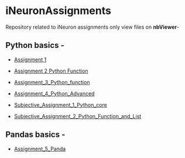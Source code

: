 # iNeuronAssignments
Repository related to iNeuron assignments only
view files on **nbViewer**- 
## Python basics  - 
* [Assignment 1](https://nbviewer.jupyter.org/github/c17hawke/iNeuronAssignments/blob/master/Python%20basics/Assignment_1DONE.ipynb)

* [Assignment 2 Python Function](https://nbviewer.jupyter.org/github/c17hawke/iNeuronAssignments/blob/master/Python%20basics/Assignment_2_Python_FunctionDONE.ipynb)

* [Assignment_3_Python_function](https://nbviewer.jupyter.org/github/c17hawke/iNeuronAssignments/blob/master/Python%20basics/Assignment_3_Python_functionDONE.ipynb)

* [Assignment_4_Python_Advanced](https://nbviewer.jupyter.org/github/c17hawke/iNeuronAssignments/blob/master/Python%20basics/Assignment_4_Python_AdvancedDONE.ipynb)

* [Subjective_Assignment_1_Python_core](https://nbviewer.jupyter.org/github/c17hawke/iNeuronAssignments/blob/master/Python%20basics/Subjective_Assignment_1_Python_coreDONE.ipynb)

* [Subjective_Assignment_2_Python_Function_and_List](https://nbviewer.jupyter.org/github/c17hawke/iNeuronAssignments/blob/master/Python%20basics/Subjective_Assignment_2_Python_Function_and_ListDONE.ipynb)


## Pandas basics  - 
* [Assignment_5_Panda](https://nbviewer.jupyter.org/github/c17hawke/iNeuronAssignments/blob/master/Pandas_basics/Assignment_5_PandasDONE.ipynb)
